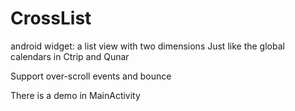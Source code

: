 # CrossList
android widget: a list view with two dimensions
Just like the global calendars in Ctrip and Qunar

Support over-scroll events and bounce

There is a demo in MainActivity
